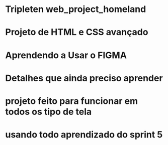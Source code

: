 # Tripleten web_project_homeland
# Projeto de HTML e CSS avançado
# Aprendendo a Usar o FIGMA
# Detalhes que ainda preciso aprender
# projeto feito para funcionar em todos os tipo de tela
# usando todo aprendizado do sprint 5
